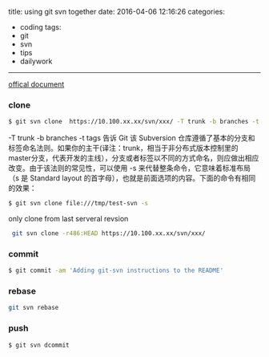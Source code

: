 title: using git svn together
date: 2016-04-06 12:16:26
categories:
- coding
tags:
- git
- svn
- tips
- dailywork
---

[offical document](https://git-scm.com/book/zh/v1/Git-%E4%B8%8E%E5%85%B6%E4%BB%96%E7%B3%BB%E7%BB%9F-Git-%E4%B8%8E-Subversion)

### clone
``` bash
$ git svn clone  https://10.100.xx.xx/svn/xxx/ -T trunk -b branches -t tags
```
-T trunk -b branches -t tags 告诉 Git 该 Subversion 仓库遵循了基本的分支和标签命名法则。如果你的主干(译注：trunk，相当于非分布式版本控制里的master分支，代表开发的主线），分支或者标签以不同的方式命名，则应做出相应改变。由于该法则的常见性，可以使用 -s 来代替整条命令，它意味着标准布局（s 是 Standard layout 的首字母），也就是前面选项的内容。下面的命令有相同的效果：
``` bash
$ git svn clone file:///tmp/test-svn -s
```

only clone from last serveral revsion
``` bash
 git svn clone -r486:HEAD https://10.100.xx.xx/svn/xxx/
```
### commit
``` bash
$ git commit -am 'Adding git-svn instructions to the README'
```

### rebase
``` bash
git svn rebase
```

### push
``` bash
$ git svn dcommit
```
